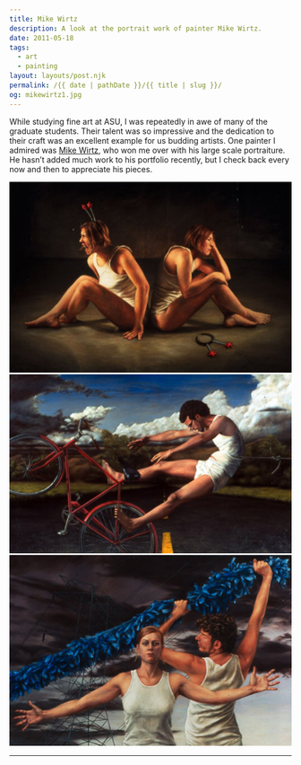 ```yaml
---
title: Mike Wirtz
description: A look at the portrait work of painter Mike Wirtz.
date: 2011-05-18
tags: 
  - art
  - painting
layout: layouts/post.njk
permalink: /{{ date | pathDate }}/{{ title | slug }}/
og: mikewirtz1.jpg
---
```


While studying fine art at ASU, I was repeatedly in awe of many of the graduate students. Their talent was so impressive and the dedication to their craft was an excellent example for us budding artists. One painter I admired was [Mike Wirtz](http://homepage.mac.com/mikewirtz/index.htm), who won me over with his large scale portraiture. He hasn’t added much work to his portfolio recently, but I check back every now and then to appreciate his pieces.

![](/img/mikewirtz1.jpg)![](/img/mikewirtz2.jpg)![](/img/mikewirtz3.jpg)

---
